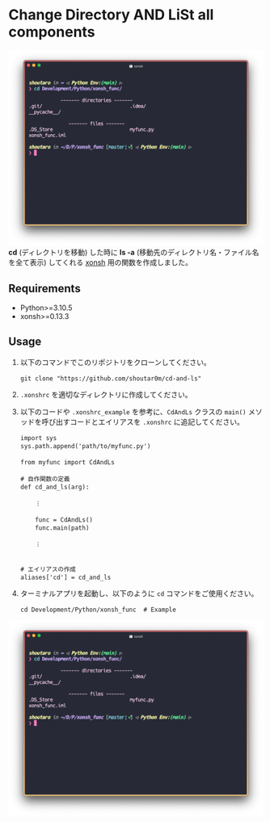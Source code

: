 # Change Directory AND LiSt all components
![demo](./imgs/demo.png)
**cd** (ディレクトリを移動) した時に **ls -a** (移動先のディレクトリ名・ファイル名を全て表示) してくれる [xonsh](https://xon.sh) 用の関数を作成しました。  


## Requirements
- Python>=3.10.5
- xonsh>=0.13.3

## Usage
1.  以下のコマンドでこのリポジトリをクローンしてください。

	```
	git clone "https://github.com/shoutar0m/cd-and-ls"
	```

2. `.xonshrc` を適切なディレクトリに作成してください。
3. 以下のコードや `.xonshrc_example` を参考に、`CdAndLs` クラスの `main()` メソッドを呼び出すコードとエイリアスを `.xonshrc` に追記してください。

	```.xonshrc
	import sys
	sys.path.append('path/to/myfunc.py')
		
	from myfunc import CdAndLs
		
	# 自作関数の定義
	def cd_and_ls(arg):
		
	    ︙
		
	    func = CdAndLs()
	    func.main(path)
		
	    ︙
		
		
	# エイリアスの作成
	aliases['cd'] = cd_and_ls
	```

3. ターミナルアプリを起動し、以下のように `cd` コマンドをご使用ください。

	```
	cd Development/Python/xonsh_func  # Example
	```

![demo](./imgs/demo.png)

